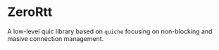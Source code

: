 # ZeroRtt

A low-level quic library based on `quiche` focusing on non-blocking and masive connection management.
